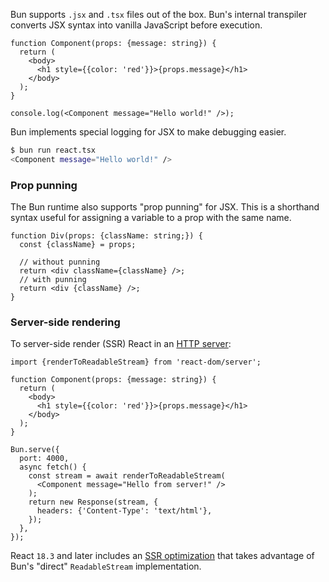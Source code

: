 Bun supports `.jsx` and `.tsx` files out of the box. Bun's internal transpiler converts JSX syntax into vanilla JavaScript before execution.

```tsx#react.tsx
function Component(props: {message: string}) {
  return (
    <body>
      <h1 style={{color: 'red'}}>{props.message}</h1>
    </body>
  );
}

console.log(<Component message="Hello world!" />);
```

Bun implements special logging for JSX to make debugging easier.

```bash
$ bun run react.tsx
<Component message="Hello world!" />
```

### Prop punning

The Bun runtime also supports "prop punning" for JSX. This is a shorthand syntax useful for assigning a variable to a prop with the same name.

```tsx
function Div(props: {className: string;}) {
  const {className} = props;

  // without punning
  return <div className={className} />;
  // with punning
  return <div {className} />;
}
```

### Server-side rendering

To server-side render (SSR) React in an [HTTP server](https://bun.com/docs/api/http):

```tsx#ssr.tsx
import {renderToReadableStream} from 'react-dom/server';

function Component(props: {message: string}) {
  return (
    <body>
      <h1 style={{color: 'red'}}>{props.message}</h1>
    </body>
  );
}

Bun.serve({
  port: 4000,
  async fetch() {
    const stream = await renderToReadableStream(
      <Component message="Hello from server!" />
    );
    return new Response(stream, {
      headers: {'Content-Type': 'text/html'},
    });
  },
});
```

React `18.3` and later includes an [SSR optimization](https://github.com/facebook/react/pull/25597) that takes advantage of Bun's "direct" `ReadableStream` implementation.
